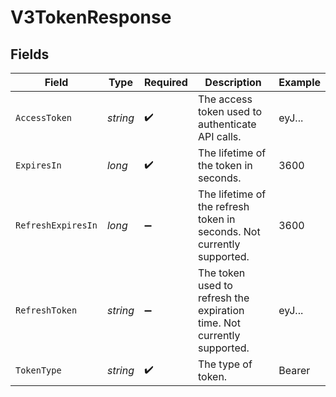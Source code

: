 # V3TokenResponse


## Fields

| Field                                                                   | Type                                                                    | Required                                                                | Description                                                             | Example                                                                 |
| ----------------------------------------------------------------------- | ----------------------------------------------------------------------- | ----------------------------------------------------------------------- | ----------------------------------------------------------------------- | ----------------------------------------------------------------------- |
| `AccessToken`                                                           | *string*                                                                | :heavy_check_mark:                                                      | The access token used to authenticate API calls.                        | eyJ...                                                                  |
| `ExpiresIn`                                                             | *long*                                                                  | :heavy_check_mark:                                                      | The lifetime of the token in seconds.                                   | 3600                                                                    |
| `RefreshExpiresIn`                                                      | *long*                                                                  | :heavy_minus_sign:                                                      | The lifetime of the refresh token in seconds. Not currently supported.  | 3600                                                                    |
| `RefreshToken`                                                          | *string*                                                                | :heavy_minus_sign:                                                      | The token used to refresh the expiration time. Not currently supported. | eyJ...                                                                  |
| `TokenType`                                                             | *string*                                                                | :heavy_check_mark:                                                      | The type of token.                                                      | Bearer                                                                  |